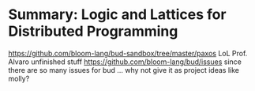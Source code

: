 # Summary: Logic and Lattices for Distributed Programming

https://github.com/bloom-lang/bud-sandbox/tree/master/paxos LoL Prof. Alvaro unfinished stuff
https://github.com/bloom-lang/bud/issues since there are so many issues for bud ... why not give it as project ideas like molly?
